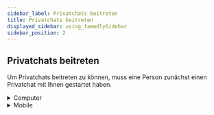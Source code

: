 ```yaml
---
sidebar_label: Privatchats beitreten
title: Privatchats beitreten
displayed_sidebar: using_famedlySidebar
sidebar_position: 2
---
```


## Privatchats beitreten

Um Privatchats beitreten zu können, muss eine Person zunächst einen Privatchat mit Ihnen gestartet haben.


<details>
<summary>Computer</summary>

1. Sie können einer Privatchats nur beitreten, wenn Sie eine Einladung erhalten haben.
2. Alle Einladungen finden sich am oberen Ende der Chats Liste.
3. Klicken Sie auf die Privatchats zu denen Sie eingeladen wurden.
4. Akzeptieren Sie die Einladung.

<aside>
    🚧 Wenn Sie die Einladung ablehnen, müssen Sie die Person erneut bitten, einen Privatchat mit Ihnen zu beginnen oder Sie können den Privatchat starten.
    
</aside>

</details>


<details>
<summary>Mobile</summary>

1. Sie können einer Privatchats nur beitreten, wenn Sie eine Einladung erhalten haben.
2. Alle Einladungen finden sich am oberen Ende der Chats Liste.
3. Klicken Sie auf die Privatchats zu denen Sie eingeladen wurden.
4. Akzeptieren Sie die Einladung.

<aside>
    🚧 Wenn Sie die Einladung ablehnen, müssen Sie die Person erneut bitten, einen Privatchat mit Ihnen zu beginnen oder Sie können den Privatchat starten.
    
</aside>

</details>
    
    